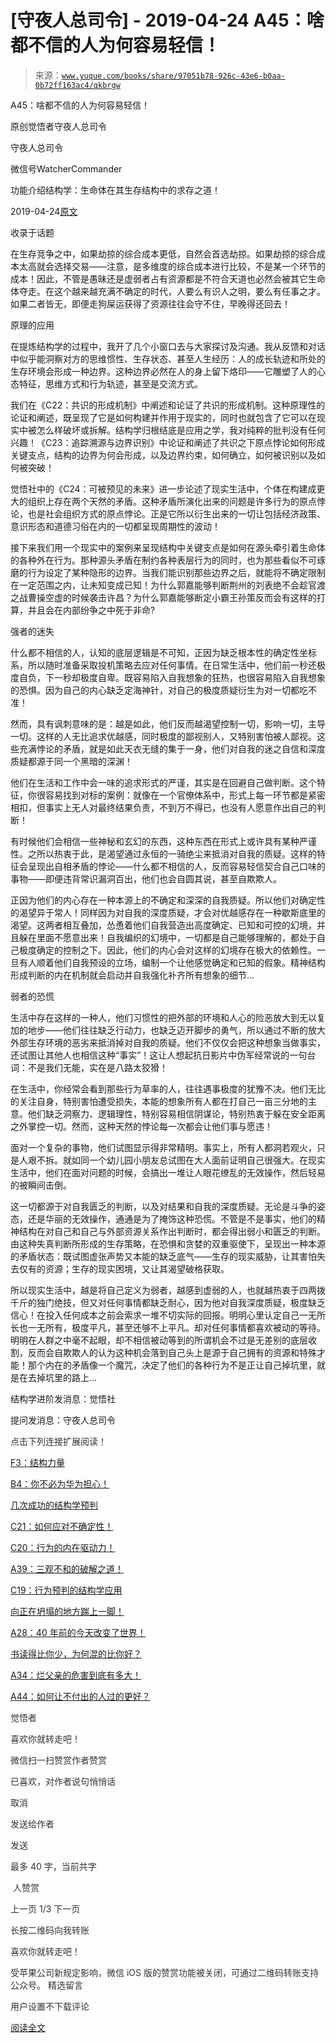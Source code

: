 # [守夜人总司令] - 2019-04-24 A45：啥都不信的人为何容易轻信！

> 来源：[`www.yuque.com/books/share/97051b78-926c-43e6-b0aa-0b72ff163ac4/qkbrgw`](https://www.yuque.com/books/share/97051b78-926c-43e6-b0aa-0b72ff163ac4/qkbrgw)



A45：啥都不信的人为何容易轻信！ 

原创觉悟者守夜人总司令 

守夜人总司令 

微信号WatcherCommander 

功能介绍结构学：生命体在其生存结构中的求存之道！ 

2019-04-24[原文](https://mp.weixin.qq.com/s?__biz=MzAxNDk1NjI2Mw==&mid=2247484452&idx=1&sn=d884d1e1c9543c81df6bdb8fa3e00983&chksm=9b8a27acacfdaeba4a2feda59f0e35a53b066105c6cba62dc25149727ffe8a3e2d55e0b62445&scene=27#wechat_redirect&cpage=388) 

收录于话题 

在生存竞争之中，如果劫掠的综合成本更低，自然会首选劫掠。如果劫掠的综合成本太高就会选择交易——注意，是多维度的综合成本进行比较，不是某一个环节的成本！因此，不管是愚昧还是虚弱者占有资源都是不符合天道也必然会被其它生命体夺走。在这个越来越充满不确定的时代，人要么有识人之明，要么有任事之才。如果二者皆无，即便走狗屎运获得了资源往往会守不住，早晚得还回去！ 

原理的应用 

在提炼结构学的过程中，我开了几个小窗口去与大家探讨及沟通。我从反馈和对话中似乎能洞察对方的思维惯性、生存状态、甚至人生经历：人的成长轨迹和所处的生存环境会形成一种边界。这种边界必然在人的身上留下烙印——它雕塑了人的心态特征，思维方式和行为轨迹，甚至是交流方式。 

我们在《C22：共识的形成机制》中阐述和论证了共识的形成机制。这种原理性的论证和阐述，既呈现了它是如何构建并作用于现实的，同时也就包含了它可以在现实中被怎么样破坏或拆解。结构学归根结底是应用之学，我对纯粹的批判没有任何兴趣！《C23：追踪溯源与边界识别》中论证和阐述了共识之下原点悖论如何形成关键支点，结构的边界为何会形成，以及边界约束，如何确立，如何被识别以及如何被突破！ 

觉悟社中的《C24：可被预见的未来》进一步论述了现实生活中，个体在构建成更大的组织上存在两个天然的矛盾。这种矛盾所演化出来的问题是许多行为的原点悖论，也是社会组织方式的原点悖论。正是它所以衍生出来的一切让包括经济政策、意识形态和道德习俗在内的一切都呈现周期性的波动！ 

接下来我们用一个现实中的案例来呈现结构中关键支点是如何在源头牵引着生命体的各种外在行为。那种源头矛盾在制约各种表层行为的同时，也为那些看似不可琢磨的行为设定了某种隐形的边界。当我们能识别那些边界之后，就能将不确定限制在一定范围之内，让未知变成已知！为什么郭嘉能够判断荆州的刘表绝不会趁官渡之战曹操空虚的时候袭击许昌？为什么郭嘉能够断定小霸王孙策反而会有这样的打算，并且会在内部纷争之中死于非命? 

强者的迷失 

什么都不相信的人，认知的底层逻辑是不可知，正因为缺乏根本性的确定性坐标系，所以随时准备采取投机策略去应对任何事情。在日常生活中，他们前一秒还极度自负，下一秒却极度自卑。既容易陷入自我想象的狂热，也很容易陷入自我想象的恐惧。因为自己的内心缺乏定海神针，对自己的极度质疑衍生为对一切都吃不准！ 

然而，具有讽刺意味的是：越是如此，他们反而越渴望控制一切，影响一切，主导一切。这样的人无比追求优越感，同时极度的鄙视别人，又特别害怕被人鄙视。这些充满悖论的矛盾，就是如此天衣无缝的集于一身，他们对自我的迷之自信和深度质疑都源于同一个黑暗的深渊！ 

他们在生活和工作中会一味的追求形式的严谨，其实是在回避自己做判断。这个特征，你很容易找到对标的案例：就像在一个官僚体系中，形式上每一环节都是紧密相扣，但事实上无人对最终结果负责，不到万不得已，也没有人愿意作出自己的判断！ 

有时候他们会相信一些神秘和玄幻的东西，这种东西在形式上或许具有某种严谨性。之所以热衷于此，是渴望通过永恒的一骑绝尘来抵消对自我的质疑。这样的特征会呈现出自相矛盾的悖论——什么都不相信的人，反而容易轻信契合自己口味的事物——即便违背常识漏洞百出，他们也会自圆其说，甚至自欺欺人。 

正因为他们的内心存在一种本源上的不确定和深深的自我质疑。所以他们对确定性的渴望异于常人！同样因为对自我的深度质疑，才会对优越感存在一种歇斯底里的渴望。这两者相互叠加，怂恿着他们自我营造出高度确定、已知和可控的幻境，并且躲在里面不愿意出来！自我编织的幻境中，一切都是自己能够理解的，都处于自己极度确定的控制之下。因此，他们的内心会对这样的幻境存在极大的依赖性。一旦有人顺着他们自我预设的立场，编制一个让他感觉确定和已知的假象。精神结构形成判断的内在机制就会启动并自我强化补齐所有想象的细节... 

弱者的恐慌 

生活中存在这样的一种人，他们习惯性的把外部的环境和人心的险恶放大到无以复加的地步——他们往往缺乏行动力，也缺乏迈开脚步的勇气，所以通过不断的放大外部生存环境的恶劣来抵消掉对自我的质疑。他们不仅仅会把这种想象当做事实，还试图让其他人也相信这种“事实”！这让人想起抗日影片中伪军经常说的一句台词：不是我们无能，实在是八路太狡猾！ 

在生活中，你经常会看到那些行为草率的人，往往遇事极度的犹豫不决。他们无比的关注自身，特别害怕遭受损失，本能的想象所有人都在打自己一亩三分地的主意。他们缺乏洞察力、逻辑理性，特别容易相信阴谋论，特别热衷于躲在安全距离之外掌控一切。然而，这种天然的悖论每一次都会让他们事与愿违！ 

面对一个复杂的事物，他们试图显示得非常精明。事实上，所有人都洞若观火，只是人艰不拆。就如同一个幼儿园小朋友总试图在大人面前证明自己很强大。在现实生活中，他们在面对问题的时候，会搞出一堆让人眼花缭乱的无效操作，然后轻易的被瞬间击倒。 

这一切都源于对自我匮乏的判断，以及对结果和自我的深度质疑。无论是斗争的姿态，还是华丽的无效操作，通通是为了掩饰这种恐慌。不管是不是事实，他们的精神结构在对自己和自己与外部资源关系作出判断时，都会得出弱小和匮乏的判断。由这种失真判断所形成的生存策略，在恐惧和贪婪的双重驱使下，呈现出一种本源的矛盾状态：既试图虚张声势又本能的缺乏底气——生存的现实威胁，让其害怕失去仅有的资源；生存的现实困境，又让其渴望破格获取。 

所以现实生活中，越是将自己定义为弱者，越感到虚弱的人，也就越热衷于四两拨千斤的独门绝技，但又对任何事情都缺乏耐心，因为他对自我深度质疑，极度缺乏信心！在投入任何成本之前会索求一堆不切实际的回报。明明心里认定自己一无所长也一无所有，极度平凡，甚至还够不上平凡。却对任何事情都喜欢被动的等待。明明在人群之中毫不起眼，却不相信被动等到的所谓机会不过是无差别的底层收割，反而会自欺欺人的认为这种机会落到自己头上是源于自己拥有的资源和特殊才能！那个内在的矛盾像一个魔咒，决定了他们的各种行为不是正让自己掉坑里，就是在去掉坑里的路上... 

结构学进阶发消息：觉悟社 

提问发消息：守夜人总司令  

<ne-card data-card-name="image" data-card-type="inline" id="OZ3bh" data-event-boundary="card" style="color: rgb(51, 51, 51);">

点击下列连接扩展阅读！ 

[F3：结构力量](http://mp.weixin.qq.com/s?__biz=MzAxNDk1NjI2Mw==&mid=2247484256&idx=1&sn=f10d9c530bfd6ea08b25d4bec657c13a&chksm=9b8a20e8acfda9fee057f2df26790f905c898132cac91d833d14e636edb00c20514d63189a88&scene=21#wechat_redirect) 

[B4：你不必为华为担心！](http://mp.weixin.qq.com/s?__biz=MzIzMDYwOTM0Mg==&mid=2247483951&idx=1&sn=7850925e07db502ec2116efe0211318f&chksm=e8b19afedfc613e816bdef573343dbe2127c92d828c071510a8a8b9cb98384cdc7a6dbf8fbdd&scene=21#wechat_redirect) 

[几次成功的结构学预判](http://mp.weixin.qq.com/s?__biz=MzAxNDk1NjI2Mw==&mid=2247484266&idx=1&sn=02ab915e029cbe24d91712f741b3f37c&chksm=9b8a20e2acfda9f4498a5c76204c101ab26e7311f2fb7d3043de108d4ff6e18d72a1c889a569&scene=21#wechat_redirect) 

[C21：如何应对不确定性！](https://mp.weixin.qq.com/s?__biz=MzIzMDYwOTM0Mg==&mid=2247484008&idx=1&sn=1b48a801dbd0a0a6a6b41117d5cf6579&token=1343943146&lang=zh_CN&scene=21#wechat_redirect) 

[C20：行为的内在驱动力！](https://mp.weixin.qq.com/s?__biz=MzIzMDYwOTM0Mg==&mid=2247484003&idx=1&sn=a62ddbccc64f9f19890c0dff9605b6f7&scene=21#wechat_redirect) 

[A39：三观不和的破解之道！](http://mp.weixin.qq.com/s?__biz=MzAxNDk1NjI2Mw==&mid=2247484395&idx=1&sn=3464fb8d0b12df7cf8fc91716a34f5ba&chksm=9b8a2063acfda9759f6b71d77a8302f892cb4db2ab1a47c82975663328d4e6759aa20d5233f2&scene=21#wechat_redirect) 

[C19：行为预判的结构学应用](http://mp.weixin.qq.com/s?__biz=MzAxNDk1NjI2Mw==&mid=2247484380&idx=1&sn=652c8fbc6ebeb96398fc1fcce0d32a61&chksm=9b8a2054acfda942e2a3086c0b2b25c9df7d11e7cfa92c2a199fa87f03ccac8b9c1a8c6f0695&scene=21#wechat_redirect) 

[向正在坍塌的地方踹上一脚！](http://mp.weixin.qq.com/s?__biz=MzAxNDk1NjI2Mw==&mid=2247483789&idx=1&sn=5e44b7b524c3dc4bb7705f49ed0a44a3&chksm=9b8a2205acfdab139e4b1d44ef6702b09c9fbf79505340205d13fbdaa33207a997f54bee0e97&scene=21#wechat_redirect) 

[A28：40 年前的今天改变了世界！](http://mp.weixin.qq.com/s?__biz=MzAxNDk1NjI2Mw==&mid=2247484305&idx=1&sn=34b19d12210bf9f765c6eb615b787ac6&chksm=9b8a2019acfda90fff45ea8c17ccb37c75e04c7420ad9b303a0fb0069110cee644e6f592d95f&scene=21#wechat_redirect) 

[书读得比你少，为何混的比你好？](http://mp.weixin.qq.com/s?__biz=MzAxNDk1NjI2Mw==&mid=2247484296&idx=1&sn=b0e0f11f50023aa8a20e8eeb51d39e10&chksm=9b8a2000acfda916885455b30687e2f18099abba31c78b2fabb95ca1b89ddc40f2415317d368&scene=21#wechat_redirect) 

[A34：烂父亲的危害到底有多大！](http://mp.weixin.qq.com/s?__biz=MzAxNDk1NjI2Mw==&mid=2247484348&idx=1&sn=944a6aac1e8035011b56508ea74fb48e&chksm=9b8a2034acfda922b803681a568bf7b75ce8342cf507080d2e636098b7ee9dfc1391836f7341&scene=21#wechat_redirect) 

[A44：如何让不付出的人过的更好？](http://mp.weixin.qq.com/s?__biz=MzAxNDk1NjI2Mw==&mid=2247484446&idx=1&sn=413fa7e47e621f5d0500f39686dbf8f4&chksm=9b8a2796acfdae80cac948270a21eb91cf8d8334e3c686e7cd99981e355e99828b1d52fc4d6c&scene=21#wechat_redirect) 

觉悟者 

喜欢你就转走吧！ 

微信扫一扫赞赏作者赞赏 

已喜欢，对作者说句悄悄话 

取消 

发送给作者 

发送 

最多 40 字，当前共字 

 人赞赏 

上一页 1/3 下一页 

长按二维码向我转账 

喜欢你就转走吧！ 

受苹果公司新规定影响，微信 iOS 版的赞赏功能被关闭，可通过二维码转账支持公众号。 <ne-h3 id="LAfmL" data-lake-id="LAfmL"><ne-heading-ext><ne-heading-anchor></ne-heading-anchor><ne-heading-fold></ne-heading-fold></ne-heading-ext><ne-heading-content>精选留言</ne-heading-content></ne-h3> 

用户设置不下载评论 

[阅读全文](https://t.zsxq.com/EAu3bUf)</ne-card>